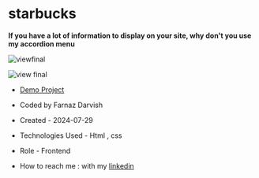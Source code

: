 # starbucks

**If you have a lot of information to display on your site, why don't you use my accordion menu**

![viewfinal](https://user-images.githubusercontent.com/109727844/204102879-086fee63-9bda-43b2-a1aa-49879c3f2d39.jpg)

![view final](https://user-images.githubusercontent.com/109727844/204102930-fac80657-4d16-4816-b476-a88e984abefe.jpg)

- [Demo Project](https://pouria-farahani-developer.github.io/Accordion-Menu-By-React/)

- Coded by Farnaz Darvish

- Created - 2024-07-29

- Technologies Used - Html , css 

- Role - Frontend

- How to reach me : with my [linkedin](https://www.linkedin.com/in/farnaz-darvish-540608216/)
